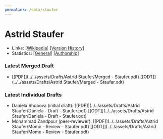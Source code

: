 ```yaml
---
permalink: /data/staufer
---
```


# Astrid Staufer
- Links: [\[Wikipedia\]](https://de.wikipedia.org/wiki/Astrid_Staufer) [\[Version History\]](https://de.wikipedia.org/w/index.php?title=Astrid_Staufer&action=history)
- Statistics: [\[General\]](https://xtools.wmflabs.org/articleinfo/de.wikipedia.org/Astrid%20Staufer) [\[Authorship\]](https://xtools.wmflabs.org/authorship/de.wikipedia.org/Astrid%20Staufer%20/)

### Latest Merged Draft
- [\[PDF\]](../../assets/Drafts/Astrid Staufer/Merged - Staufer.pdf) [\[ODT\]](../../assets/Drafts/Astrid Staufer/Merged - Staufer.odt)

### Latest Individual Drafts
- Daniela Shopova (initial draft): [\[PDF\]](../../assets/Drafts/Astrid Staufer/Daniela - Draft - Staufer.pdf) [\[ODT\]](../../assets/Drafts/Astrid Staufer/Daniela - Draft - Staufer.odt)
- Mohammad Zandpour (peer-reviewer): [\[PDF\]](../../assets/Drafts/Astrid Staufer/Momo - Review - Staufer.pdf) [\[ODT\]](../../assets/Drafts/Astrid Staufer/Momo - Review - Staufer.odt)
